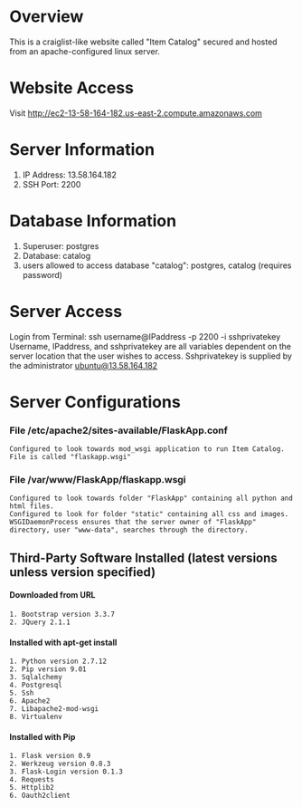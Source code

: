 # Overview

This is a craiglist-like website called "Item Catalog" secured and hosted from an apache-configured linux server.

# Website Access 

Visit http://ec2-13-58-164-182.us-east-2.compute.amazonaws.com

# Server Information

1. IP Address: 13.58.164.182
2. SSH Port: 2200

# Database Information

1. Superuser: postgres
2. Database: catalog
3. users allowed to access database "catalog": postgres, catalog (requires password)

# Server Access

Login from Terminal: ssh username@IPaddress -p 2200 -i sshprivatekey
Username, IPaddress, and sshprivatekey are all variables dependent on the server location that the user wishes to access. 
Sshprivatekey is supplied by the administrator ubuntu@13.58.164.182

# Server Configurations

###	File /etc/apache2/sites-available/FlaskApp.conf
	
	Configured to look towards mod_wsgi application to run Item Catalog.
	File is called "flaskapp.wsgi"

###	File /var/www/FlaskApp/flaskapp.wsgi
	
	Configured to look towards folder "FlaskApp" containing all python and html files.
	Configured to look for folder "static" containing all css and images.
	WSGIDaemonProcess ensures that the server owner of "FlaskApp" directory, user "www-data", searches through the directory.

## Third-Party Software Installed (latest versions unless version specified)

####	Downloaded from URL
	
	1. Bootstrap version 3.3.7
	2. JQuery 2.1.1

#### 	Installed with apt-get install
	
	1. Python version 2.7.12
	2. Pip version 9.01
	3. Sqlalchemy
	4. Postgresql
	5. Ssh
	6. Apache2
	7. Libapache2-mod-wsgi
	8. Virtualenv

####	Installed with Pip
	
	1. Flask version 0.9
	2. Werkzeug version 0.8.3
	3. Flask-Login version 0.1.3
	4. Requests
	5. Httplib2
	6. Oauth2client
	

